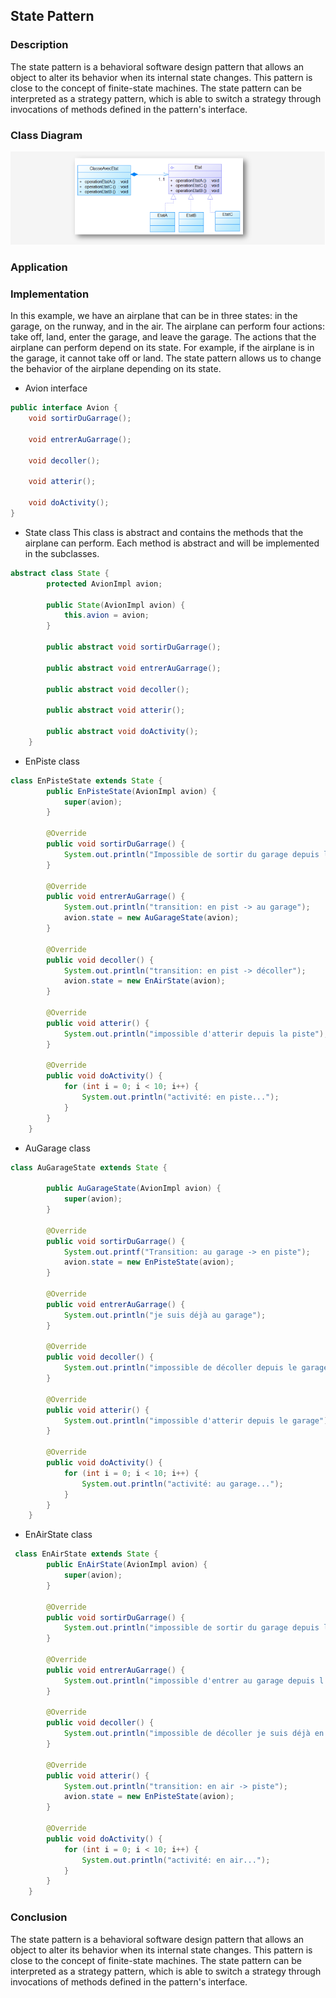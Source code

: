 ## State Pattern
### Description
The state pattern is a behavioral software design pattern that allows an object to alter its behavior when its internal state changes. This pattern is close to the concept of finite-state machines. The state pattern can be interpreted as a strategy pattern, which is able to switch a strategy through invocations of methods defined in the pattern's interface.

### Class Diagram
![img.png](src/main/java/captures/img.png)

### Application

### Implementation
In this example, we have an airplane that can be in three states: in the garage, on the runway, and in the air. The airplane can perform four actions: take off, land, enter the garage, and leave the garage. The actions that the airplane can perform depend on its state. For example, if the airplane is in the garage, it cannot take off or land. The state pattern allows us to change the behavior of the airplane depending on its state.
* Avion interface
```java
public interface Avion {
    void sortirDuGarrage(); 

    void entrerAuGarrage(); 

    void decoller(); 

    void atterir(); 

    void doActivity(); 
}
```
* State class
This class is abstract and contains the methods that the airplane can perform. Each method is abstract and will be implemented in the subclasses.
```java
abstract class State {
        protected AvionImpl avion;

        public State(AvionImpl avion) {
            this.avion = avion;
        }

        public abstract void sortirDuGarrage();

        public abstract void entrerAuGarrage();

        public abstract void decoller();

        public abstract void atterir();

        public abstract void doActivity();
    }
```
* EnPiste class
```java
class EnPisteState extends State {
        public EnPisteState(AvionImpl avion) {
            super(avion);
        }

        @Override
        public void sortirDuGarrage() {
            System.out.println("Impossible de sortir du garage depuis la piste");
        }

        @Override
        public void entrerAuGarrage() {
            System.out.println("transition: en pist -> au garage");
            avion.state = new AuGarageState(avion);
        }

        @Override
        public void decoller() {
            System.out.println("transition: en pist -> décoller");
            avion.state = new EnAirState(avion);
        }

        @Override
        public void atterir() {
            System.out.println("impossible d'atterir depuis la piste");
        }

        @Override
        public void doActivity() {
            for (int i = 0; i < 10; i++) {
                System.out.println("activité: en piste...");
            }
        }
    }
```
* AuGarage class
```java
class AuGarageState extends State {

        public AuGarageState(AvionImpl avion) {
            super(avion);
        }

        @Override
        public void sortirDuGarrage() {
            System.out.printf("Transition: au garage -> en piste");
            avion.state = new EnPisteState(avion);
        }

        @Override
        public void entrerAuGarrage() {
            System.out.println("je suis déjà au garage");
        }

        @Override
        public void decoller() {
            System.out.println("impossible de décoller depuis le garage");
        }

        @Override
        public void atterir() {
            System.out.println("impossible d'atterir depuis le garage");
        }

        @Override
        public void doActivity() {
            for (int i = 0; i < 10; i++) {
                System.out.println("activité: au garage...");
            }
        }
    }
```
* EnAirState class
```java
 class EnAirState extends State {
        public EnAirState(AvionImpl avion) {
            super(avion);
        }

        @Override
        public void sortirDuGarrage() {
            System.out.println("impossible de sortir du garage depuis l'air");
        }

        @Override
        public void entrerAuGarrage() {
            System.out.println("impossible d'entrer au garage depuis l'air");
        }

        @Override
        public void decoller() {
            System.out.println("impossible de décoller je suis déjà en l'air");
        }

        @Override
        public void atterir() {
            System.out.println("transition: en air -> piste");
            avion.state = new EnPisteState(avion);
        }

        @Override
        public void doActivity() {
            for (int i = 0; i < 10; i++) {
                System.out.println("activité: en air...");
            }
        }
    }
```

### Conclusion
The state pattern is a behavioral software design pattern that allows an object to alter its behavior when its internal state changes. This pattern is close to the concept of finite-state machines. The state pattern can be interpreted as a strategy pattern, which is able to switch a strategy through invocations of methods defined in the pattern's interface.








